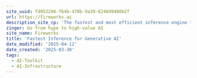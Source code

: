 ```yaml
---
site_uuid: fd952296-f64b-470b-9a39-624849480b2f
url: https://fireworks.ai
description_site_cp: 'The fastest and most efficient inference engine to build production-ready, compound AI systems.'
zinger: Go from hype to high-value AI
site_name: Fireworks
title: 'Fastest Inference for Generative AI'
date_modified: '2025-04-12'
date_created: '2025-03-30'
tags:
  - AI-Toolkit
  - AI-Infrastructure
---
```
















































































































